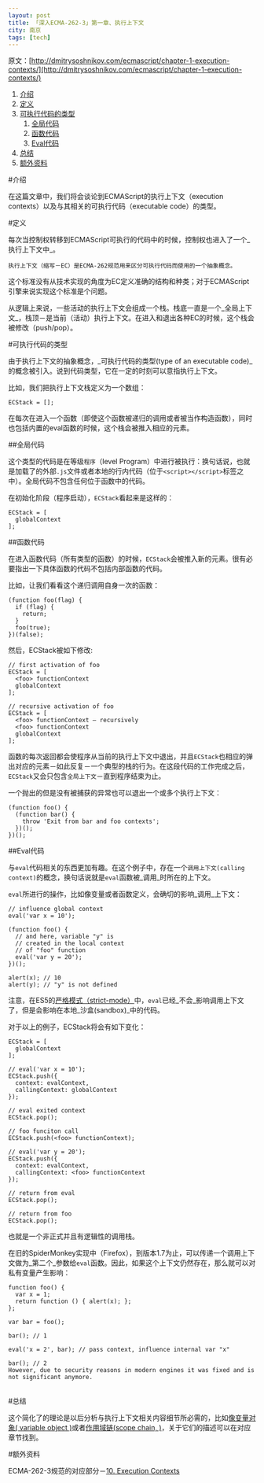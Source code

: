 ```yaml
---
layout: post
title: 「深入ECMA-262-3」第一章、执行上下文
city: 南京
tags: [tech]
---
```


原文：[http://dmitrysoshnikov.com/ecmascript/chapter-1-execution-contexts/](http://dmitrysoshnikov.com/ecmascript/chapter-1-execution-contexts/)

1. [介绍](#introduction)
2. [定义](#definitions)
3. [可执行代码的类型](#types-of-executable-code)
	1. [全局代码](#global-code)
	2. [函数代码](#function-code)
	3. [Eval代码](#evalcode-code)
4. [总结](#conclusion)
5. [额外资料](#additional-literature)

<span id="introduction"></span>
#介绍

在这篇文章中，我们将会谈论到ECMAScript的执行上下文（execution contexts）以及与其相关的可执行代码（executable code）的类型。

<span id="definitions"></span>
#定义

每次当控制权转移到ECMAScript可执行的代码中的时候，控制权也进入了一个_执行上下文中_。

	执行上下文（缩写－EC）是ECMA-262规范用来区分可执行代码而使用的一个抽象概念。


这个标准没有从技术实现的角度为EC定义准确的结构和种类；对于ECMAScript引擎来说实现这个标准是个问题。

从逻辑上来说，一些活动的执行上下文会组成一个栈。栈底一直是一个_全局上下文_，栈顶－是当前（活动）执行上下文。在进入和退出各种EC的时候，这个栈会被修改（push/pop）。

<span id="types-of-executable-code"></span>
#可执行代码的类型

由于执行上下文的抽象概念，_可执行代码的类型(type of an executable code)_的概念被引入。说到代码类型，它在一定的时刻可以意指执行上下文。

比如，我们把执行上下文栈定义为一个数组：
	
	ECStack = [];

在每次在进入一个函数（即使这个函数被递归的调用或者被当作构造函数），同时也包括内置的eval函数的时候，这个栈会被推入相应的元素。

<span id="global-code"></span>
##全局代码

这个类型的代码是在等级```程序```（level Program）中进行被执行：换句话说，也就是加载了的外部```.js```文件或者本地的行内代码（位于```<script></script>```标签之中）。全局代码不包含任何位于函数中的代码。

在初始化阶段（程序启动），```ECStack```看起来是这样的：

	ECStack = [
	  globalContext
	];

<span id="function-code"></span>
##函数代码

在进入函数代码（所有类型的函数）的时候，```ECStack```会被推入新的元素。很有必要指出一下具体函数的代码不包括内部函数的代码。

比如，让我们看看这个递归调用自身一次的函数：

	(function foo(flag) {
	  if (flag) {
	    return;
	  }
	  foo(true);
	})(false);
	
然后，ECStack被如下修改:

	// first activation of foo
	ECStack = [
	  <foo> functionContext
	  globalContext
	];
  
	// recursive activation of foo
	ECStack = [
	  <foo> functionContext – recursively 
	  <foo> functionContext
	  globalContext
	];

函数的每次返回都会使程序从当前的执行上下文中退出，并且```ECStack```也相应的弹出对应的元素－如此反复－一个典型的栈的行为。在这段代码的工作完成之后，```ECStack```又会只包含```全局上下文```－直到程序结束为止。

一个抛出的但是没有被捕获的异常也可以退出一个或多个执行上下文：

	(function foo() {
	  (function bar() {
	    throw 'Exit from bar and foo contexts';
	  })();
	})();

<span id="evalcode-code"></span>
##Eval代码

与```eval```代码相关的东西更加有趣。在这个例子中，存在一个```调用上下文(calling context)```的概念，换句话说就是```eval```函数被_调用_时所在的上下文。

```eval```所进行的操作，比如像变量或者函数定义，会确切的影响_调用_上下文：

	// influence global context
	eval('var x = 10');
 
	(function foo() {
	  // and here, variable "y" is
	  // created in the local context
	  // of "foo" function
	  eval('var y = 20');
	})();
  
	alert(x); // 10
	alert(y); // "y" is not defined
	
注意，在ES5的[严格模式（strict-mode）](http://dmitrysoshnikov.com/ecmascript/es5-chapter-2-strict-mode/)中，```eval```已经_不会_影响调用上下文了，但是会影响在本地_沙盒(sandbox)_中的代码。

对于以上的例子，ECStack将会有如下变化：

	ECStack = [
	  globalContext
	];
  
	// eval('var x = 10');
	ECStack.push({
	  context: evalContext,
	  callingContext: globalContext
	});
 
	// eval exited context
	ECStack.pop();
 
	// foo funciton call
	ECStack.push(<foo> functionContext);
 
	// eval('var y = 20');
	ECStack.push({
	  context: evalContext,
	  callingContext: <foo> functionContext
	});
 
	// return from eval 
	ECStack.pop();
 
	// return from foo
	ECStack.pop();

也就是一个非正式并且有逻辑性的调用栈。

在旧的SpiderMonkey实现中（Firefox），到版本1.7为止，可以传递一个调用上下文做为_第二个_参数给```eval```函数。因此，如果这个上下文仍然存在，那么就可以对私有变量产生影响：

	function foo() {
	  var x = 1;
	  return function () { alert(x); };
	};
 
	var bar = foo();
 
	bar(); // 1
 
	eval('x = 2', bar); // pass context, influence internal var "x"
 
	bar(); // 2
	However, due to security reasons in modern engines it was fixed and is not significant anymore.

<span id="conclusion"></span>	
#总结

这个简化了的理论是以后分析与执行上下文相关内容细节所必需的，比如[像变量对象( variable object )](http://dmitrysoshnikov.com/ecmascript/chapter-2-variable-object/)或者[作用域链(scope chain, )](http://dmitrysoshnikov.com/ecmascript/chapter-4-scope-chain/)，关于它们的描述可以在对应章节找到。

<span id="additional-literature"></span>
#额外资料

ECMA-262-3规范的对应部分－[10. Execution Contexts](http://bclary.com/2004/11/07/#a-10)



